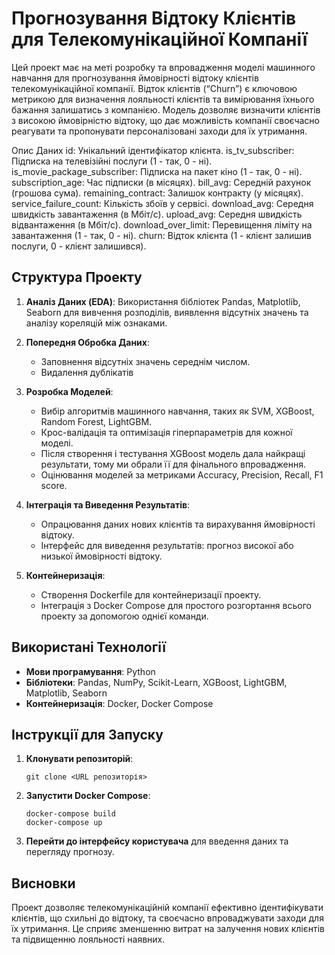 
# Прогнозування Відтоку Клієнтів для Телекомунікаційної Компанії

Цей проект має на меті розробку та впровадження моделі машинного навчання для прогнозування ймовірності відтоку клієнтів телекомунікаційної компанії. Відток клієнтів (“Churn”) є ключовою метрикою для визначення лояльності клієнтів та вимірювання їхнього бажання залишатись з компанією. Модель дозволяє визначити клієнтів з високою ймовірністю відтоку, що дає можливість компанії своєчасно реагувати та пропонувати персоналізовані заходи для їх утримання.

Опис Даних
id: Унікальний ідентифікатор клієнта.
is_tv_subscriber: Підписка на телевізійні послуги (1 - так, 0 - ні).
is_movie_package_subscriber: Підписка на пакет кіно (1 - так, 0 - ні).
subscription_age: Час підписки (в місяцях).
bill_avg: Середній рахунок (грошова сума).
remaining_contract: Залишок контракту (у місяцях).
service_failure_count: Кількість збоїв у сервісі.
download_avg: Середня швидкість завантаження (в Мбіт/с).
upload_avg: Середня швидкість відвантаження (в Мбіт/с).
download_over_limit: Перевищення ліміту на завантаження (1 - так, 0 - ні).
churn: Відток клієнта (1 - клієнт залишив послуги, 0 - клієнт залишився).

## Структура Проекту
1. **Аналіз Даних (EDA)**: Використання бібліотек Pandas, Matplotlib, Seaborn для вивчення розподілів, виявлення відсутніх значень та аналізу кореляцій між ознаками.

2. **Попередня Обробка Даних**:
   - Заповнення відсутніх значень середнім числом.
   - Видалення дублікатів

3. **Розробка Моделей**:
   - Вибір алгоритмів машинного навчання, таких як SVM, XGBoost, Random Forest, LightGBM.
   - Крос-валідація та оптимізація гіперпараметрів для кожної моделі.
   - Після створення і тестування XGBoost модель дала найкращі результати, тому ми обрали її для фінального впровадження.
   - Оцінювання моделей за метриками Accuracy, Precision, Recall, F1 score.

4. **Інтеграція та Виведення Результатів**:
   - Опрацювання даних нових клієнтів та вирахування ймовірності відтоку.
   - Інтерфейс для виведення результатів: прогноз високої або низької ймовірності відтоку.

5. **Контейнеризація**:
   - Створення Dockerfile для контейнеризації проекту.
   - Інтеграція з Docker Compose для простого розгортання всього проекту за допомогою однієї команди.

## Використані Технології
- **Мови програмування**: Python
- **Бібліотеки**: Pandas, NumPy, Scikit-Learn, XGBoost, LightGBM, Matplotlib, Seaborn
- **Контейнеризація**: Docker, Docker Compose

## Інструкції для Запуску
1. **Клонувати репозиторій**:
   ```
   git clone <URL репозиторія>
   ```
2. **Запустити Docker Compose**:
   ```
   docker-compose build
   docker-compose up
   ```
3. **Перейти до інтерфейсу користувача** для введення даних та перегляду прогнозу.

## Висновки
Проект дозволяє телекомунікаційній компанії ефективно ідентифікувати клієнтів, що схильні до відтоку, та своєчасно впроваджувати заходи для їх утримання. Це сприяє зменшенню витрат на залучення нових клієнтів та підвищенню лояльності наявних.
